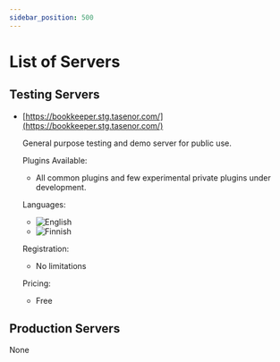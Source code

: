 ```yaml
---
sidebar_position: 500
---
```


# List of Servers

## Testing Servers

* [https://bookkeeper.stg.tasenor.com/](https://bookkeeper.stg.tasenor.com/)

  General purpose testing and demo server for public use.

  Plugins Available:
  * All common plugins and few experimental private plugins under development.

  Languages:
  * ![English](/Flag_of_the_United_Kingdom.png)
  * ![Finnish](/Flag_of_Finland.png)

  Registration:
  * No limitations

  Pricing:
  * Free


## Production Servers

None
